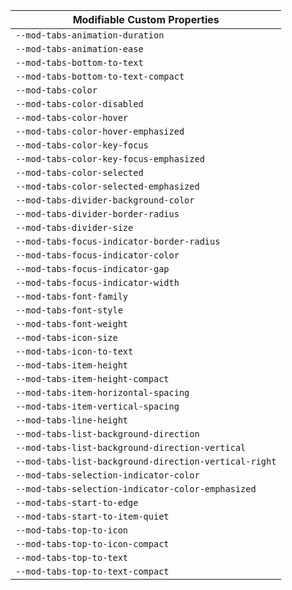 | Modifiable Custom Properties                          |
| ----------------------------------------------------- |
| `--mod-tabs-animation-duration`                       |
| `--mod-tabs-animation-ease`                           |
| `--mod-tabs-bottom-to-text`                           |
| `--mod-tabs-bottom-to-text-compact`                   |
| `--mod-tabs-color`                                    |
| `--mod-tabs-color-disabled`                           |
| `--mod-tabs-color-hover`                              |
| `--mod-tabs-color-hover-emphasized`                   |
| `--mod-tabs-color-key-focus`                          |
| `--mod-tabs-color-key-focus-emphasized`               |
| `--mod-tabs-color-selected`                           |
| `--mod-tabs-color-selected-emphasized`                |
| `--mod-tabs-divider-background-color`                 |
| `--mod-tabs-divider-border-radius`                    |
| `--mod-tabs-divider-size`                             |
| `--mod-tabs-focus-indicator-border-radius`            |
| `--mod-tabs-focus-indicator-color`                    |
| `--mod-tabs-focus-indicator-gap`                      |
| `--mod-tabs-focus-indicator-width`                    |
| `--mod-tabs-font-family`                              |
| `--mod-tabs-font-style`                               |
| `--mod-tabs-font-weight`                              |
| `--mod-tabs-icon-size`                                |
| `--mod-tabs-icon-to-text`                             |
| `--mod-tabs-item-height`                              |
| `--mod-tabs-item-height-compact`                      |
| `--mod-tabs-item-horizontal-spacing`                  |
| `--mod-tabs-item-vertical-spacing`                    |
| `--mod-tabs-line-height`                              |
| `--mod-tabs-list-background-direction`                |
| `--mod-tabs-list-background-direction-vertical`       |
| `--mod-tabs-list-background-direction-vertical-right` |
| `--mod-tabs-selection-indicator-color`                |
| `--mod-tabs-selection-indicator-color-emphasized`     |
| `--mod-tabs-start-to-edge`                            |
| `--mod-tabs-start-to-item-quiet`                      |
| `--mod-tabs-top-to-icon`                              |
| `--mod-tabs-top-to-icon-compact`                      |
| `--mod-tabs-top-to-text`                              |
| `--mod-tabs-top-to-text-compact`                      |
